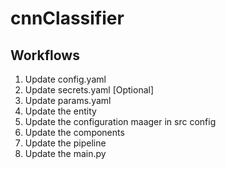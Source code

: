 # cnnClassifier

## Workflows

1. Update config.yaml
2. Update secrets.yaml [Optional]
3. Update params.yaml
4. Update the entity
5. Update the configuration maager in src config
6. Update the components
7. Update the pipeline 
8. Update the main.py

